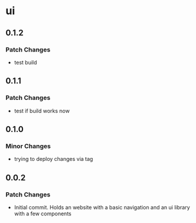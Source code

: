# ui

## 0.1.2

### Patch Changes

- test build

## 0.1.1

### Patch Changes

- test if build works now

## 0.1.0

### Minor Changes

- trying to deploy changes via tag

## 0.0.2

### Patch Changes

- Initial commit. Holds an website with a basic navigation and an ui library with a few components
